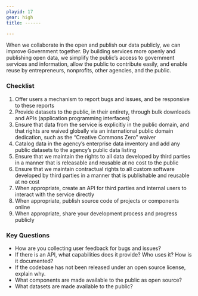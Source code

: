 ```yaml
---
playid: 17
gear: high
title: ------

---
```


When we collaborate in the open and publish our data publicly, we can improve Government together. By building services more openly and publishing open data, we simplify the public’s access to government services and information, allow the public to contribute easily, and enable reuse by entrepreneurs, nonprofits, other agencies, and the public.

### Checklist
1. Offer users a mechanism to report bugs and issues, and be responsive to these reports
2. Provide datasets to the public, in their entirety, through bulk downloads and APIs (application programming interfaces)
3. Ensure that data from the service is explicitly in the public domain, and that rights are waived globally via an international public domain dedication, such as the “Creative Commons Zero” waiver
4. Catalog data in the agency’s enterprise data inventory and add any public datasets to the agency’s public data listing
5. Ensure that we maintain the rights to all data developed by third parties in a manner that is releasable and reusable at no cost to the public
6. Ensure that we maintain contractual rights to all custom software developed by third parties in a manner that is publishable and reusable at no cost
7. When appropriate, create an API for third parties and internal users to interact with the service directly
8. When appropriate, publish source code of projects or components online
9. When appropriate, share your development process and progress publicly

### Key Questions
- How are you collecting user feedback for bugs and issues?
- If there is an API, what capabilities does it provide? Who uses it? How is it documented?
- If the codebase has not been released under an open source license, explain why.
- What components are made available to the public as open source?
- What datasets are made available to the public?
